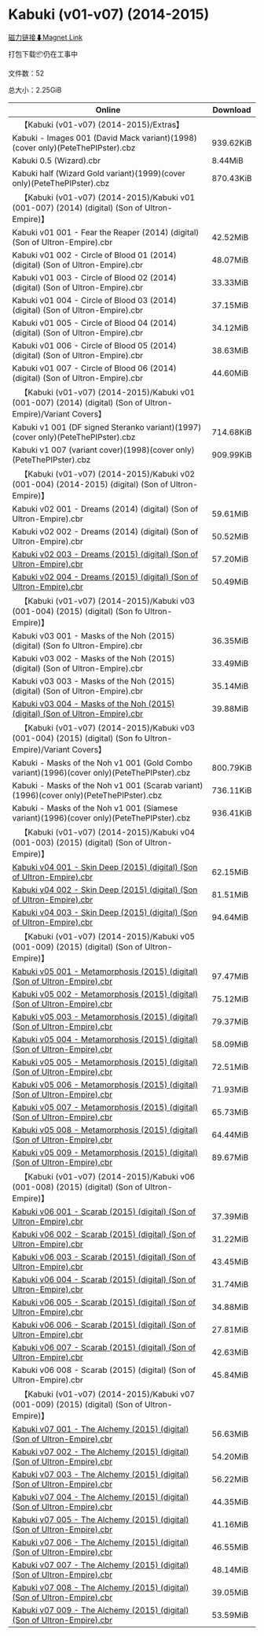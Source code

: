 # Kabuki (v01-v07) (2014-2015)

[磁力链接⬇Magnet Link](magnet:?xt=urn:btih:9f1a3a330304ec39449cd198778ac5351bd02a0b&dn=Kabuki%20%28v01-v07%29%20%282014-2015%29)

打包下载📦仍在工事中

文件数：52

总大小：2.25GiB

Online | Download
--- | ---
&emsp;【Kabuki (v01-v07) (2014-2015)/Extras】 | 
Kabuki - Images 001 (David Mack variant)(1998)(cover only)(PeteThePIPster).cbz | 939.62KiB
Kabuki 0.5 (Wizard).cbr | 8.44MiB
Kabuki half (Wizard Gold variant)(1999)(cover only)(PeteThePIPster).cbz | 870.43KiB
&emsp;【Kabuki (v01-v07) (2014-2015)/Kabuki v01 (001-007) (2014) (digital) (Son of Ultron-Empire)】 | 
Kabuki v01 001 - Fear the Reaper (2014) (digital) (Son of Ultron-Empire).cbr | 42.52MiB
Kabuki v01 002 - Circle of Blood 01 (2014) (digital) (Son of Ultron-Empire).cbr | 48.07MiB
Kabuki v01 003 - Circle of Blood 02 (2014) (digital) (Son of Ultron-Empire).cbr | 33.33MiB
Kabuki v01 004 - Circle of Blood 03 (2014) (digital) (Son of Ultron-Empire).cbr | 37.15MiB
Kabuki v01 005 - Circle of Blood 04 (2014) (digital) (Son of Ultron-Empire).cbr | 34.12MiB
Kabuki v01 006 - Circle of Blood 05 (2014) (digital) (Son of Ultron-Empire).cbr | 38.63MiB
Kabuki v01 007 - Circle of Blood 06 (2014) (digital) (Son of Ultron-Empire).cbr | 44.60MiB
&emsp;【Kabuki (v01-v07) (2014-2015)/Kabuki v01 (001-007) (2014) (digital) (Son of Ultron-Empire)/Variant Covers】 | 
Kabuki v1 001 (DF signed Steranko variant)(1997)(cover only)(PeteThePIPster).cbz | 714.68KiB
Kabuki v1 007 (variant cover)(1998)(cover only)(PeteThePIPster).cbz | 909.99KiB
&emsp;【Kabuki (v01-v07) (2014-2015)/Kabuki v02 (001-004) (2014-2015) (digital) (Son of Ultron-Empire)】 | 
Kabuki v02 001 - Dreams (2014) (digital) (Son of Ultron-Empire).cbr | 59.61MiB
Kabuki v02 002 - Dreams (2014) (digital) (Son of Ultron-Empire).cbr | 50.52MiB
[Kabuki v02 003 - Dreams (2015) (digital) (Son of Ultron-Empire).cbr](https://github.com/alicewish/markdown/blob/master/comic/Kabuki-v02-003-Dreams-2015-digital-Son-of-Ultron-Empire-cbr.md) | 57.20MiB
[Kabuki v02 004 - Dreams (2015) (digital) (Son of Ultron-Empire).cbr](https://github.com/alicewish/markdown/blob/master/comic/Kabuki-v02-004-Dreams-2015-digital-Son-of-Ultron-Empire-cbr.md) | 50.49MiB
&emsp;【Kabuki (v01-v07) (2014-2015)/Kabuki v03 (001-004) (2015) (digital) (Son fo Ultron-Empire)】 | 
Kabuki v03 001 - Masks of the Noh (2015) (digital) (Son fo Ultron-Empire).cbr | 36.35MiB
Kabuki v03 002 - Masks of the Noh (2015) (digital) (Son of Ultron-Empire).cbr | 33.49MiB
Kabuki v03 003 - Masks of the Noh (2015) (digital) (Son of Ultron-Empire).cbr | 35.14MiB
[Kabuki v03 004 - Masks of the Noh (2015) (digital) (Son of Ultron-Empire).cbr](https://github.com/alicewish/markdown/blob/master/comic/Kabuki-v03-004-Masks-of-Noh-2015-digital-Son-of-Ultron-Empire-cbr.md) | 39.88MiB
&emsp;【Kabuki (v01-v07) (2014-2015)/Kabuki v03 (001-004) (2015) (digital) (Son fo Ultron-Empire)/Variant Covers】 | 
Kabuki - Masks of the Noh v1 001 (Gold Combo variant)(1996)(cover only)(PeteThePIPster).cbz | 800.79KiB
Kabuki - Masks of the Noh v1 001 (Scarab variant)(1996)(cover only)(PeteThePIPster).cbz | 736.11KiB
Kabuki - Masks of the Noh v1 001 (Siamese variant)(1996)(cover only)(PeteThePIPster).cbz | 936.41KiB
&emsp;【Kabuki (v01-v07) (2014-2015)/Kabuki v04 (001-003) (2015) (digital) (Son of Ultron-Empire)】 | 
[Kabuki v04 001 - Skin Deep (2015) (digital) (Son of Ultron-Empire).cbr](https://github.com/alicewish/markdown/blob/master/comic/Kabuki-v04-001-Skin-Deep-2015-digital-Son-of-Ultron-Empire-cbr.md) | 62.15MiB
[Kabuki v04 002 - Skin Deep (2015) (digital) (Son of Ultron-Empire).cbr](https://github.com/alicewish/markdown/blob/master/comic/Kabuki-v04-002-Skin-Deep-2015-digital-Son-of-Ultron-Empire-cbr.md) | 81.51MiB
[Kabuki v04 003 - Skin Deep (2015) (digital) (Son of Ultron-Empire).cbr](https://github.com/alicewish/markdown/blob/master/comic/Kabuki-v04-003-Skin-Deep-2015-digital-Son-of-Ultron-Empire-cbr.md) | 94.64MiB
&emsp;【Kabuki (v01-v07) (2014-2015)/Kabuki v05 (001-009) (2015) (digital) (Son of Ultron-Empire)】 | 
[Kabuki v05 001 - Metamorphosis (2015) (digital) (Son of Ultron-Empire).cbr](https://github.com/alicewish/markdown/blob/master/comic/Kabuki-v05-001-Metamorphosis-2015-digital-Son-of-Ultron-Empire-cbr.md) | 97.47MiB
[Kabuki v05 002 - Metamorphosis (2015) (digital) (Son of Ultron-Empire).cbr](https://github.com/alicewish/markdown/blob/master/comic/Kabuki-v05-002-Metamorphosis-2015-digital-Son-of-Ultron-Empire-cbr.md) | 75.12MiB
[Kabuki v05 003 - Metamorphosis (2015) (digital) (Son of Ultron-Empire).cbr](https://github.com/alicewish/markdown/blob/master/comic/Kabuki-v05-003-Metamorphosis-2015-digital-Son-of-Ultron-Empire-cbr.md) | 79.37MiB
[Kabuki v05 004 - Metamorphosis (2015) (digital) (Son of Ultron-Empire).cbr](https://github.com/alicewish/markdown/blob/master/comic/Kabuki-v05-004-Metamorphosis-2015-digital-Son-of-Ultron-Empire-cbr.md) | 58.09MiB
[Kabuki v05 005 - Metamorphosis (2015) (digital) (Son of Ultron-Empire).cbr](https://github.com/alicewish/markdown/blob/master/comic/Kabuki-v05-005-Metamorphosis-2015-digital-Son-of-Ultron-Empire-cbr.md) | 72.51MiB
[Kabuki v05 006 - Metamorphosis (2015) (digital) (Son of Ultron-Empire).cbr](https://github.com/alicewish/markdown/blob/master/comic/Kabuki-v05-006-Metamorphosis-2015-digital-Son-of-Ultron-Empire-cbr.md) | 71.93MiB
[Kabuki v05 007 - Metamorphosis (2015) (digital) (Son of Ultron-Empire).cbr](https://github.com/alicewish/markdown/blob/master/comic/Kabuki-v05-007-Metamorphosis-2015-digital-Son-of-Ultron-Empire-cbr.md) | 65.73MiB
[Kabuki v05 008 - Metamorphosis (2015) (digital) (Son of Ultron-Empire).cbr](https://github.com/alicewish/markdown/blob/master/comic/Kabuki-v05-008-Metamorphosis-2015-digital-Son-of-Ultron-Empire-cbr.md) | 64.44MiB
[Kabuki v05 009 - Metamorphosis (2015) (digital) (Son of Ultron-Empire).cbr](https://github.com/alicewish/markdown/blob/master/comic/Kabuki-v05-009-Metamorphosis-2015-digital-Son-of-Ultron-Empire-cbr.md) | 89.67MiB
&emsp;【Kabuki (v01-v07) (2014-2015)/Kabuki v06 (001-008) (2015) (digital) (Son of Ultron-Empire)】 | 
[Kabuki v06 001 - Scarab (2015) (digital) (Son of Ultron-Empire).cbr](https://github.com/alicewish/markdown/blob/master/comic/Kabuki-v06-001-Scarab-2015-digital-Son-of-Ultron-Empire-cbr.md) | 37.39MiB
[Kabuki v06 002 - Scarab (2015) (digital) (Son of Ultron-Empire).cbr](https://github.com/alicewish/markdown/blob/master/comic/Kabuki-v06-002-Scarab-2015-digital-Son-of-Ultron-Empire-cbr.md) | 31.22MiB
[Kabuki v06 003 - Scarab (2015) (digital) (Son of Ultron-Empire).cbr](https://github.com/alicewish/markdown/blob/master/comic/Kabuki-v06-003-Scarab-2015-digital-Son-of-Ultron-Empire-cbr.md) | 43.45MiB
[Kabuki v06 004 - Scarab (2015) (digital) (Son of Ultron-Empire).cbr](https://github.com/alicewish/markdown/blob/master/comic/Kabuki-v06-004-Scarab-2015-digital-Son-of-Ultron-Empire-cbr.md) | 31.74MiB
[Kabuki v06 005 - Scarab (2015) (digital) (Son of Ultron-Empire).cbr](https://github.com/alicewish/markdown/blob/master/comic/Kabuki-v06-005-Scarab-2015-digital-Son-of-Ultron-Empire-cbr.md) | 34.88MiB
[Kabuki v06 006 - Scarab (2015) (digital) (Son of Ultron-Empire).cbr](https://github.com/alicewish/markdown/blob/master/comic/Kabuki-v06-006-Scarab-2015-digital-Son-of-Ultron-Empire-cbr.md) | 27.81MiB
[Kabuki v06 007 - Scarab (2015) (digital) (Son of Ultron-Empire).cbr](https://github.com/alicewish/markdown/blob/master/comic/Kabuki-v06-007-Scarab-2015-digital-Son-of-Ultron-Empire-cbr.md) | 42.63MiB
Kabuki v06 008 - Scarab (2015) (digital) (Son of Ultron-Empire).cbr | 45.84MiB
&emsp;【Kabuki (v01-v07) (2014-2015)/Kabuki v07 (001-009) (2015) (digital) (Son of Ultron-Empire)】 | 
[Kabuki v07 001 - The Alchemy (2015) (digital) (Son of Ultron-Empire).cbr](https://github.com/alicewish/markdown/blob/master/comic/Kabuki-v07-001-Alchemy-2015-digital-Son-of-Ultron-Empire-cbr.md) | 56.63MiB
[Kabuki v07 002 - The Alchemy (2015) (digital) (Son of Ultron-Empire).cbr](https://github.com/alicewish/markdown/blob/master/comic/Kabuki-v07-002-Alchemy-2015-digital-Son-of-Ultron-Empire-cbr.md) | 54.20MiB
[Kabuki v07 003 - The Alchemy (2015) (digital) (Son of Ultron-Empire).cbr](https://github.com/alicewish/markdown/blob/master/comic/Kabuki-v07-003-Alchemy-2015-digital-Son-of-Ultron-Empire-cbr.md) | 56.22MiB
[Kabuki v07 004 - The Alchemy (2015) (digital) (Son of Ultron-Empire).cbr](https://github.com/alicewish/markdown/blob/master/comic/Kabuki-v07-004-Alchemy-2015-digital-Son-of-Ultron-Empire-cbr.md) | 44.35MiB
[Kabuki v07 005 - The Alchemy (2015) (digital) (Son of Ultron-Empire).cbr](https://github.com/alicewish/markdown/blob/master/comic/Kabuki-v07-005-Alchemy-2015-digital-Son-of-Ultron-Empire-cbr.md) | 41.16MiB
[Kabuki v07 006 - The Alchemy (2015) (digital) (Son of Ultron-Empire).cbr](https://github.com/alicewish/markdown/blob/master/comic/Kabuki-v07-006-Alchemy-2015-digital-Son-of-Ultron-Empire-cbr.md) | 46.55MiB
[Kabuki v07 007 - The Alchemy (2015) (digital) (Son of Ultron-Empire).cbr](https://github.com/alicewish/markdown/blob/master/comic/Kabuki-v07-007-Alchemy-2015-digital-Son-of-Ultron-Empire-cbr.md) | 48.14MiB
[Kabuki v07 008 - The Alchemy (2015) (digital) (Son of Ultron-Empire).cbr](https://github.com/alicewish/markdown/blob/master/comic/Kabuki-v07-008-Alchemy-2015-digital-Son-of-Ultron-Empire-cbr.md) | 39.05MiB
[Kabuki v07 009 - The Alchemy (2015) (digital) (Son of Ultron-Empire).cbr](https://github.com/alicewish/markdown/blob/master/comic/Kabuki-v07-009-Alchemy-2015-digital-Son-of-Ultron-Empire-cbr.md) | 53.59MiB